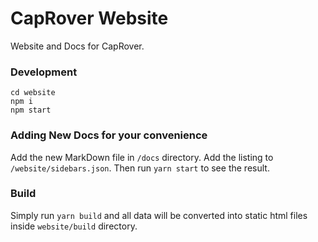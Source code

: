# CapRover Website
Website and Docs for CapRover.

### Development

```
cd website
npm i
npm start
```

### Adding New Docs for your convenience 

Add the new MarkDown file in `/docs` directory. Add the listing to `/website/sidebars.json`. Then run `yarn start` to see the result.


### Build

Simply run `yarn build` and all data will be converted into static html files inside `website/build` directory.
